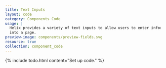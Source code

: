 ```yaml
---
title: Text Inputs
layout: code
category: Components Code
usage: |
  Helix provides a variety of text inputs to allow users to enter information
  into a page.
preview-image: components/preview-fields.svg
resource: true
collection: component_code
---
```


{% include todo.html content="Set up code." %}
